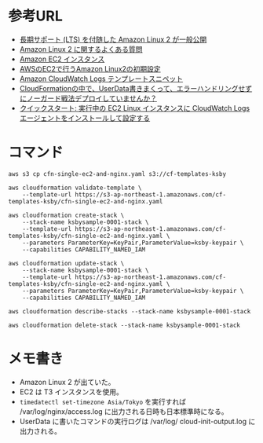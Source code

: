 # 参考URL

* [長期サポート (LTS) を付随した Amazon Linux 2 が一般公開](https://aws.amazon.com/jp/about-aws/whats-new/2018/06/announcing-amazon-linux-2-with-long-term-support/)
* [Amazon Linux 2 に関するよくある質問](https://aws.amazon.com/jp/amazon-linux-2/faqs/)
* [Amazon EC2 インスタンス](https://aws.amazon.com/jp/ec2/instance-types/)
* [AWSのEC2で行うAmazon Linux2の初期設定](https://qiita.com/2no553/items/e87485e3fc4199bd5dcb)
* [Amazon CloudWatch Logs テンプレートスニペット](https://docs.aws.amazon.com/ja_jp/AWSCloudFormation/latest/UserGuide/quickref-cloudwatchlogs.html)
* [CloudFormationの中で、UserData書きまくって、エラーハンドリングせずにノーガード戦法デプロイしていませんか？](https://techblog.recochoku.jp/820)
* [クイックスタート: 実行中の EC2 Linux インスタンスに CloudWatch Logs エージェントをインストールして設定する](https://docs.aws.amazon.com/ja_jp/AmazonCloudWatch/latest/logs/QuickStartEC2Instance.html)

# コマンド

```
aws s3 cp cfn-single-ec2-and-nginx.yaml s3://cf-templates-ksby

aws cloudformation validate-template \
    --template-url https://s3-ap-northeast-1.amazonaws.com/cf-templates-ksby/cfn-single-ec2-and-nginx.yaml

aws cloudformation create-stack \
    --stack-name ksbysample-0001-stack \
    --template-url https://s3-ap-northeast-1.amazonaws.com/cf-templates-ksby/cfn-single-ec2-and-nginx.yaml \
    --parameters ParameterKey=KeyPair,ParameterValue=ksby-keypair \
    --capabilities CAPABILITY_NAMED_IAM

aws cloudformation update-stack \
    --stack-name ksbysample-0001-stack \
    --template-url https://s3-ap-northeast-1.amazonaws.com/cf-templates-ksby/cfn-single-ec2-and-nginx.yaml \
    --parameters ParameterKey=KeyPair,ParameterValue=ksby-keypair \
    --capabilities CAPABILITY_NAMED_IAM

aws cloudformation describe-stacks --stack-name ksbysample-0001-stack

aws cloudformation delete-stack --stack-name ksbysample-0001-stack

```

# メモ書き

* Amazon Linux 2 が出ていた。
* EC2 は T3 インスタンスを使用。
* `timedatectl set-timezone Asia/Tokyo` を実行すれば /var/log/nginx/access.log に出力される日時も日本標準時になる。
* UserData に書いたコマンドの実行ログは /var/log/ cloud-init-output.log に出力される。
